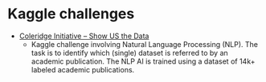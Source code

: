 # Kaggle challenges

* [Coleridge Initiative – Show US the Data](Coleridge%20Initiative%20–%20Show%20US%20the%20Data)
  * Kaggle challenge involving Natural Language Processing (NLP). The task is to identify which (single) dataset is referred to by an academic publication. The NLP AI is trained using a dataset of 14k+ labeled academic publications.
